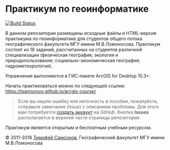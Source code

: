 # Практикум по геоинформатике

[![Build Status](https://travis-ci.org/tsamsonov/arcgis-course.svg?branch=master)](https://travis-ci.org/tsamsonov/arcgis-course)

В данном репозитории размещены исходные файлы и HTML-версия практикума по геоинформатике для студентов общего потока географического факультета МГУ имени М.В.Ломоносова. Практикум состоит из 18 заданий, рассчитанных на студентов различной специализации (физическая география; экология и природопользование; социально-экономическая география; гидрометеорология).

Упражнения выполняются в ГИС-пакете ArcGIS for Desktop 10.3+.

Начать практиковаться можно по следующей ссылке:
<https://tsamsonov.github.io/arcgis-course/>

> Если вы нашли ошибку или неточность в пособии, пожалуйста, отправьте замечание (*Issue*) с описанием проблемы. Для этого вам потребуется [создать аккаунт](https://github.com/join) на *GitHub*. Кнопка **Issues** располагается в верхней части страницы репозитория.

Практикум является открытым и бесплатным учебным ресурсом.

© 2011-2018 [Тимофей Самсонов](http://istina.msu.ru/profile/tsamsonov/), Географический факультет МГУ имени М.В.Ломоносова
